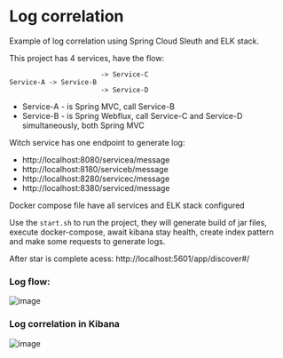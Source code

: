 # Log correlation



Example of log correlation using Spring Cloud Sleuth and ELK stack.


This project has 4 services, have the flow:
```
                       -> Service-C
Service-A -> Service-B 
                       -> Service-D
```

- Service-A - is Spring MVC, call Service-B
- Service-B - is Spring Webflux, call Service-C and Service-D simultaneously, both Spring MVC


Witch service has one endpoint to generate log:
- http://localhost:8080/servicea/message
- http://localhost:8180/serviceb/message
- http://localhost:8280/servicec/message
- http://localhost:8380/serviced/message

Docker compose file have all services and ELK stack configured


Use the `start.sh` to run the project, they will generate build of jar files, execute docker-compose, await kibana stay health, create index pattern and make some requests to generate logs.


After star is complete acess: http://localhost:5601/app/discover#/

### Log flow:
![image](https://user-images.githubusercontent.com/7308344/142554397-590820b5-1bf7-45b4-8ee1-bc6b181c598f.png)


### Log correlation in Kibana
![image](https://user-images.githubusercontent.com/7308344/142554435-3652d1e3-fd43-4eb6-a328-0a831526f032.png)

